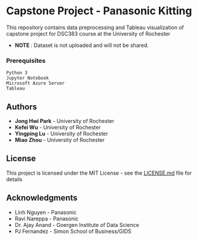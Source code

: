 

# Capstone Project - Panasonic Kitting

This repository contains data preprocessing and Tableau visualization of capstone project for DSC383 course at the University of Rochester
* **NOTE** : Dataset is not uploaded and will not be shared. 

### Prerequisites


```
Python 3
Jupyter Notebook
Microsoft Azure Server
Tableau
```


## Authors

* **Jong Hwi Park** - University of Rochester
* **Kefei Wu** - University of Rochester
* **Yingping Lu** - University of Rochester
* **Miao Zhou** - University of Rochester


## License

This project is licensed under the MIT License - see the [LICENSE.md](LICENSE.md) file for details

## Acknowledgments

* Linh Nguyen - Panasonic
* Ravi Nareppa - Panasonic
* Dr. Ajay Anand - Goergen Institute of Data Science
* PJ Fernandez - Simon School of Business/GIDS
